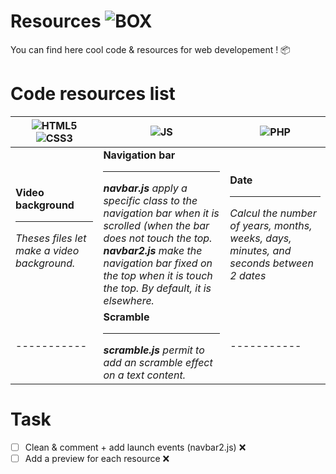# Resources ![BOX](https://i.imgur.com/oeSHh6y.png)
You can find here cool code & resources for web developement ! 📦

# Code resources list

| ![HTML5](https://i.imgur.com/1S1VxSL.png)![CSS3](https://i.imgur.com/kBVYh8D.png) | ![JS](https://i.imgur.com/ard0rOo.png) | ![PHP](https://i.imgur.com/A9onV7Q.png) |
| ----------- | ----------- | ----------- |
| **Video background**<hr>_Theses files let make a video background._ | **Navigation bar**<hr>_**navbar.js** apply a specific class to the navigation bar when it is scrolled (when the bar does not touch the top. <br>**navbar2.js** make the navigation bar fixed on the top when it is touch the top. By default, it is elsewhere._ | **Date**<hr>_Calcul the number of years, months, weeks, days, minutes, and seconds between 2 dates_ |
| ----------- | **Scramble**<hr>_**scramble.js** permit to add an scramble effect on a text content._ | ----------- |

# Task
- [ ] Clean & comment + add launch events (navbar2.js) ❌
- [ ] Add a preview for each resource ❌